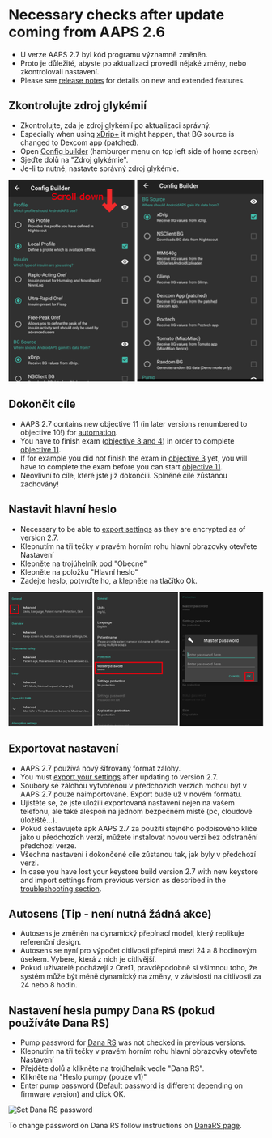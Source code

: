 # Necessary checks after update coming from AAPS 2.6

- U verze AAPS 2.7 byl kód programu významně změněn.
- Proto je důležité, abyste po aktualizaci provedli nějaké změny, nebo zkontrolovali nastavení.
- Please see [release notes](../Installing-AndroidAPS/Releasenotes.md#version-270) for details on new and extended features.

## Zkontrolujte zdroj glykémií

- Zkontrolujte, zda je zdroj glykémií po aktualizaci správný.
- Especially when using [xDrip+](../CompatibleCgms/xDrip.md) it might happen, that BG source is changed to Dexcom app (patched).
- Open [Config builder](../Configuration/Config-Builder.md#bg-source) (hamburger menu on top left side of home screen)
- Sjeďte dolů na "Zdroj glykémie".
- Je-li to nutné, nastavte správný zdroj glykémie.

![Zdroj glykémie (BG source)](../images/ConfBuild_BG.png)

## Dokončit cíle

- AAPS 2.7 contains new objective 11 (in later versions renumbered to objective 10!) for [automation](../Usage/Automation.md).
- You have to finish exam ([objective 3 and 4](../Usage/completing-the-objectives.md#objective-3-prove-your-knowledge)) in order to complete [objective 11](../Usage/completing-the-objectives.md#objective-11-enabling-additional-features-for-daytime-use-such-as-dynamic-senstivity-plugin-dynisf).
- If for example you did not finish the exam in [objective 3](../Usage/completing-the-objectives.md#objective-3-prove-your-knowledge) yet, you will have to complete the exam before you can start [objective 11](../Usage/completing-the-objectives.md#objective-11-enabling-additional-features-for-daytime-use-such-as-dynamic-senstivity-plugin-dynisf).
- Neovlivní to cíle, které jste již dokončili. Splněné cíle zůstanou zachovány!

## Nastavit hlavní heslo

- Necessary to be able to [export settings](../Usage/ExportImportSettings.md) as they are encrypted as of version 2.7.
- Klepnutím na tři tečky v pravém horním rohu hlavní obrazovky otevřete Nastavení
- Klepněte na trojúhelník pod "Obecné"
- Klepněte na položku "Hlavní heslo"
- Zadejte heslo, potvrďte ho, a klepněte na tlačítko Ok.

![Nastavit hlavní heslo](../images/MasterPW.png)

## Exportovat nastavení

- AAPS 2.7 používá nový šifrovaný formát zálohy.
- You must [export your settings](../Usage/ExportImportSettings.md) after updating to version 2.7.
- Soubory se zálohou vytvořenou v předchozích verzích mohou být v AAPS 2.7 pouze naimportované. Export bude už v novém formátu.
- Ujistěte se, že jste uložili exportovaná nastavení nejen na vašem telefonu, ale také alespoň na jednom bezpečném místě (pc, cloudové úložiště...).
- Pokud sestavujete apk AAPS 2.7 za použití stejného podpisového klíče jako u předchozích verzí, můžete instalovat novou verzi bez odstranění předchozí verze.
- Všechna nastavení i dokončené cíle zůstanou tak, jak byly v předchozí verzi.
- In case you have lost your keystore build version 2.7 with new keystore and import settings from previous version as described in the [troubleshooting section](../Installing-AndroidAPS/troubleshooting_androidstudio.md#lost-keystore).

## Autosens (Tip - není nutná žádná akce)

- Autosens je změněn na dynamický přepínací model, který replikuje referenční design.
- Autosens se nyní pro výpočet citlivosti přepíná mezi 24 a 8 hodinovým úsekem. Vybere, která z nich je citlivější.
- Pokud uživatelé pocházejí z Oref1, pravděpodobně si všimnou toho, že systém může být méně dynamický na změny, v závislosti na citlivosti za 24 nebo 8 hodin.

## Nastavení hesla pumpy Dana RS (pokud používáte Dana RS)

- Pump password for [Dana RS](../CompatiblePumps/DanaRS-Insulin-Pump.md) was not checked in previous versions.
- Klepnutím na tři tečky v pravém horním rohu hlavní obrazovky otevřete Nastavení
- Přejděte dolů a klikněte na trojúhelník vedle "Dana RS".
- Klikněte na "Heslo pumpy (pouze v1)"
- Enter pump password ([Default password](../CompatiblePumps/DanaRS-Insulin-Pump.md#default-password) is different depending on firmware version) and click OK.

![Set Dana RS password](../images/DanaRSPW.png)

To change password on Dana RS follow instructions on [DanaRS page](../CompatiblePumps/DanaRS-Insulin-Pump.md#change-password-on-pump).
